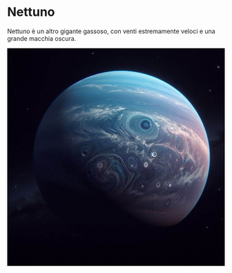 # Nettuno

Nettuno è un altro gigante gassoso, con venti estremamente veloci e una grande macchia oscura.

![Nettuno](./assets/images/nettuno.jpg)
